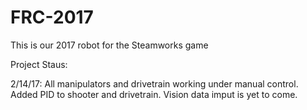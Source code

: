 # FRC-2017

This is our 2017 robot for the Steamworks game


Project Staus:

2/14/17:
All manipulators and drivetrain working under manual control. Added PID to shooter and drivetrain. Vision data imput is yet to come.
